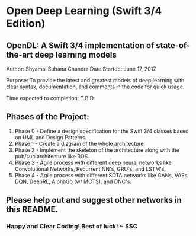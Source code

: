 # Open Deep Learning (Swift 3/4 Edition)
## OpenDL: A Swift 3/4 implementation of state-of-the-art deep learning models
Author: Shyamal Suhana Chandra
Date Started: June 17, 2017

Purpose: To provide the latest and greatest models of deep learning with clear syntax, documentation, and comments in the code for quick usage.

Time expected to completion: T.B.D.

## Phases of the Project:
1. Phase 0 - Define a design specification for the Swift 3/4 classes based on UML and Design Patterns.
2. Phase 1 - Create a diagram of the whole architecture
3. Phase 2 - Implement the skeleton of the architecture along with the pub/sub architecture like ROS.
4. Phase 3 - Agile process with different deep neural networks like Convolutional Networks, Recurrent NN's, GRU's, and LSTM's.
5. Phase 4 - Agile process with different SOTA networks like GANs, VAEs, DQN, DeepRL, AlphaGo (w/ MCTS), and DNC's.

## Please help out and suggest other networks in this README.

### Happy and Clear Coding!  Best of luck! ~ SSC
